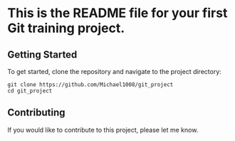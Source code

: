# This is the README file for your first Git training project.

## Getting Started
To get started, clone the repository and navigate to the project directory:

```
git clone https://github.com/Michael1008/git_project
cd git_project
```

## Contributing
If you would like to contribute to this project, please let me know.
